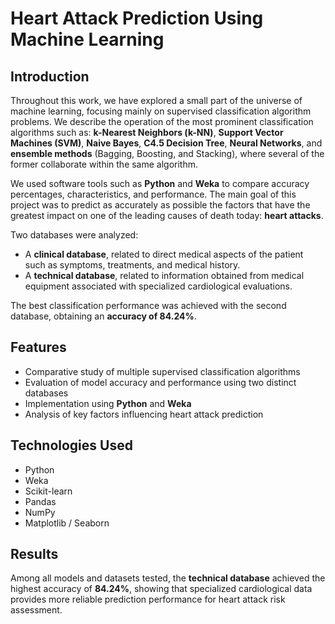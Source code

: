 #  Heart Attack Prediction Using Machine Learning

##  Introduction
Throughout this work, we have explored a small part of the universe of machine learning, focusing mainly on supervised classification algorithm problems. We describe the operation of the most prominent classification algorithms such as: **k-Nearest Neighbors (k-NN)**, **Support Vector Machines (SVM)**, **Naive Bayes**, **C4.5 Decision Tree**, **Neural Networks**, and **ensemble methods** (Bagging, Boosting, and Stacking), where several of the former collaborate within the same algorithm.

We used software tools such as **Python** and **Weka** to compare accuracy percentages, characteristics, and performance. The main goal of this project was to predict as accurately as possible the factors that have the greatest impact on one of the leading causes of death today: **heart attacks**.

Two databases were analyzed:
- A **clinical database**, related to direct medical aspects of the patient such as symptoms, treatments, and medical history.  
- A **technical database**, related to information obtained from medical equipment associated with specialized cardiological evaluations.

The best classification performance was achieved with the second database, obtaining an **accuracy of 84.24%**.

##  Features
- Comparative study of multiple supervised classification algorithms  
- Evaluation of model accuracy and performance using two distinct databases  
- Implementation using **Python** and **Weka**  
- Analysis of key factors influencing heart attack prediction  

##  Technologies Used
- Python  
- Weka  
- Scikit-learn  
- Pandas  
- NumPy  
- Matplotlib / Seaborn  

##  Results
Among all models and datasets tested, the **technical database** achieved the highest accuracy of **84.24%**, showing that specialized cardiological data provides more reliable prediction performance for heart attack risk assessment.
